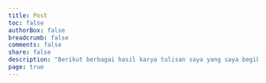```yaml
---
title: Post
toc: false
authorBox: false
breadcrumb: false
comments: false
share: false
description: "Berikut berbagai hasil karya tulisan saya yang saya begikan ke teman-teman semua."
page: true
---
```

